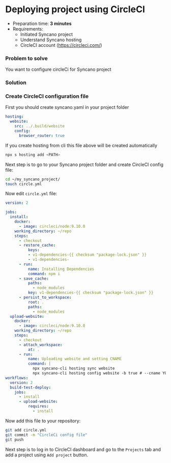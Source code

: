 # Deploying project using CircleCI

* Preparation time: **3 minutes**
* Requirements:
  - Initiated Syncano project
  - Understand Syncano hosting
  - CircleCI account (https://circleci.com/)

### Problem to solve

You want to configure circleCi for Syncano project

### Solution

### Create CircleCI configuration file

First you should create syncano.yaml in your project folder

```yaml
hosting:
  website:
    src: ../.build/website
    config:
      browser_router: true

```

If you create hosting from cli this file above will be created automatically

```sh
npx s hosting add <PATH>
```

Next step is to go to your Syncano project folder and create CircleCI config file:

```sh
cd ~/my_syncano_project/
touch circle.yml
```

Now edit `circle.yml` file:

```yaml
version: 2

jobs:
  install:
    docker:
      - image: circleci/node:9.10.0
    working_directory: ~/repo
    steps:
      - checkout
      - restore_cache:
          keys:
          - v1-dependencies-{{ checksum "package-lock.json" }}
          - v1-dependencies-
      - run:
          name: Installing Dependencies
          command: npm i
      - save_cache:
          paths:
            - node_modules
          key: v1-dependencies-{{ checksum "package-lock.json" }}
      - persist_to_workspace:
          root: .
          paths:
            - node_modules
  upload-website:
    docker:
      - image: circleci/node:9.10.0
    working_directory: ~/repo
    steps:
      - checkout
      - attach_workspace:
          at: .
      - run:
          name: Uploading website and setting CNAME
          command: |
            npx syncano-cli hosting sync website
            npx syncano-cli hosting config website -b true # --cname YOUR_CNAME
workflows:
  version: 2
  build-test-deploy:
    jobs:
      - install
      - upload-website:
          requires:
            - install
```

Now add this file to your repository:

```sh
git add circle.yml
git commit -m "CircleCi config file"
git push
```

Next step is to log in to CircleCI dashboard and go to the `Projects` tab and add a project using `Add project` button.

